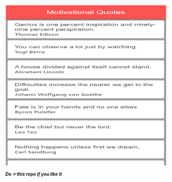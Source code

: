 <img src="https://github.com/bhavesh1129/Motivational-Quotation-App-using-Json-in-Flutter/blob/master/MQ.PNG" width="800" height="500">

**_Do :star: this repo if you like it_**
